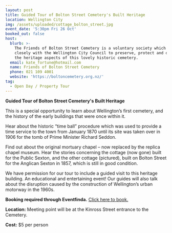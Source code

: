 ```yaml
---
layout: post
title: Guided Tour of Bolton Street Cemetery's Built Heritage
location: Wellington City
img: /assets/uploaded/cottage_bolton_street.jpg
event_date: '5:30pm Fri 26 Oct'
booked_out: false
host:
  blurb: >-
    The Friends of Bolton Street Cemetery is a voluntary society which works
    closely with the Wellington City Council to preserve, protect and develop
    the heritage aspects of this lovely historic cemetery.
  email: kate_fortune@hotmail.com
  name: Friends of Bolton Street Cemetery
  phone: 021 109 4001
  website: 'https://boltoncemetery.org.nz/'
tag:
  - Open Day / Property Tour
---
```

**Guided Tour of Bolton Street Cemetery's Built Heritage**

This is a special opportunity to learn about Wellington’s first cemetery, and the history of the early buildings that were once within it. 

Hear about the historic “time ball” procedure which was used to provide a time service to the town from January 1870 until its site was taken over in 1906 for the tomb of Prime Minister Richard Seddon. 

Find out about the original mortuary chapel – now replaced by the replica chapel museum.  Hear the stories concerning the cottage (now gone) built for the Public Sexton, and the other cottage (pictured), built on Bolton Street for the Anglican Sexton in 1857, which is still in good condition. 

We have permission for our tour to include a guided visit to this heritage building. An educational and entertaining event! Our guides will also talk about the disruption caused by the construction of Wellington’s urban motorway in the 1960s.

**Booking required through Eventfinda.**  [Click here to book.](https://www.eventfinda.co.nz/2018/guided-tour-of-bolton-street-cemeteryrs-built-heritage2/wellington?utm_campaign=were-you-looking-for-events&utm_medium=click-through&utm_source=2018%2Fguided-tour-of-bolton-street-cemeteryrs-built-heritage%2Fwellington)

**Location:** Meeting point will be at the Kinross Street entrance to the Cemetery.

**Cost:** $5 per person

